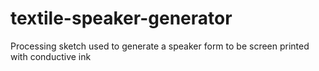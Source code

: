 # textile-speaker-generator
 Processing sketch used to generate a speaker form to be screen printed with conductive ink
